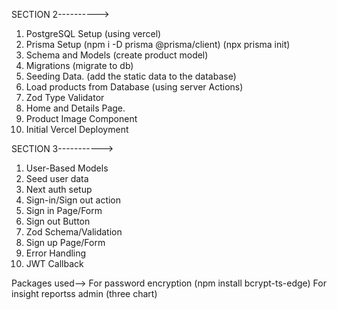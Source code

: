SECTION 2---------->

1. PostgreSQL Setup (using vercel)
2. Prisma Setup (npm i -D prisma @prisma/client) (npx prisma init)
3. Schema and Models (create product model)
4. Migrations (migrate to db)
5. Seeding Data. (add the static data to the database)
6. Load products from Database (using server Actions)
7. Zod Type Validator
8. Home and Details Page.
9. Product Image Component
10. Initial Vercel Deployment

SECTION 3----------->

1. User-Based Models
2. Seed user data
3. Next auth setup
4. Sign-in/Sign out action
5. Sign in Page/Form
6. Sign out Button
7. Zod Schema/Validation
8. Sign up Page/Form
9. Error Handling
10. JWT Callback

Packages used-->
For password encryption (npm install bcrypt-ts-edge)
For insight reportss admin (three chart)
